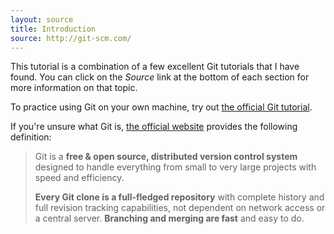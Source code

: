 ```yaml
---
layout: source
title: Introduction
source: http://git-scm.com/
---
```


This tutorial is a combination of a few excellent Git tutorials that I have found. You can click on the _Source_ link at the bottom of each section for more information on that topic.

To practice using Git on your own machine, try out [the official Git tutorial](http://schacon.github.com/git/gittutorial.html).

If you're unsure what Git is, [the official website](http://git-scm.com/) provides the following definition:

> Git is a __free & open source, distributed version control system__ designed to handle everything from small to very large projects with speed and efficiency.  
>   
> __Every Git clone is a full-fledged repository__ with complete history and full revision tracking capabilities, not dependent on network access or a central server. __Branching and merging are fast__ and easy to do.
